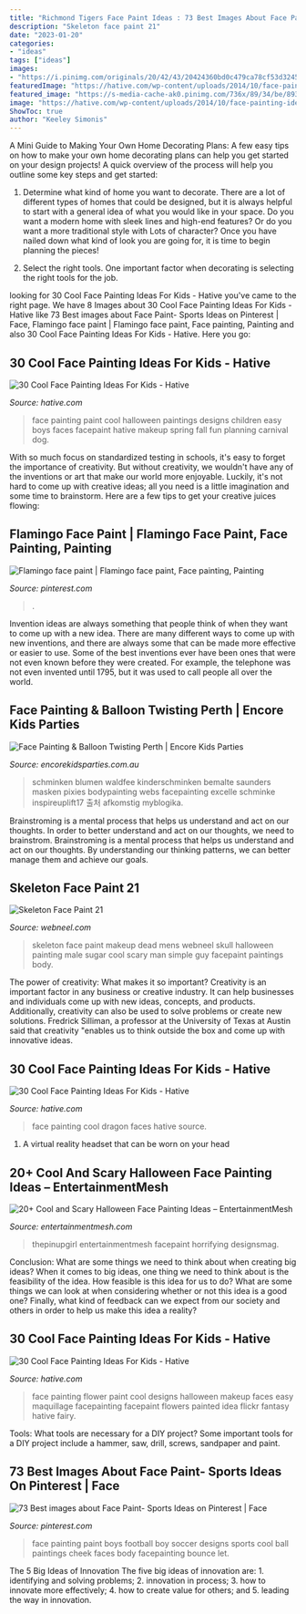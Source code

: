 ```yaml
---
title: "Richmond Tigers Face Paint Ideas : 73 Best Images About Face Paint- Sports Ideas On Pinterest"
description: "Skeleton face paint 21"
date: "2023-01-20"
categories:
- "ideas"
tags: ["ideas"]
images:
- "https://i.pinimg.com/originals/20/42/43/20424360bd0c479ca78cf53d32458208.jpg"
featuredImage: "https://hative.com/wp-content/uploads/2014/10/face-painting-ideas-for-kids/18-flower-face-paint.jpg"
featured_image: "https://s-media-cache-ak0.pinimg.com/736x/89/34/be/8934bed9dc5ba1ce673bf47a3ad6e277--boys-face-painting-face-paintings.jpg"
image: "https://hative.com/wp-content/uploads/2014/10/face-painting-ideas-for-kids/face-painting-ideas-for-kids.jpg"
ShowToc: true
author: "Keeley Simonis"
---
```



A Mini Guide to Making Your Own Home Decorating Plans:
A few easy tips on how to make your own home decorating plans can help you get started on your design projects! A quick overview of the process will help you outline some key steps and get started:
1. Determine what kind of home you want to decorate. There are a lot of different types of homes that could be designed, but it is always helpful to start with a general idea of what you would like in your space. Do you want a modern home with sleek lines and high-end features? Or do you want a more traditional style with Lots of character? Once you have nailed down what kind of look you are going for, it is time to begin planning the pieces!

2. Select the right tools. One important factor when decorating is selecting the right tools for the job.

	

		
looking for 30 Cool Face Painting Ideas For Kids - Hative you've came to the right page. We have 8 Images about 30 Cool Face Painting Ideas For Kids - Hative like 73 Best images about Face Paint- Sports Ideas on Pinterest | Face, Flamingo face paint | Flamingo face paint, Face painting, Painting and also 30 Cool Face Painting Ideas For Kids - Hative. Here you go:
		
    
## 30 Cool Face Painting Ideas For Kids - Hative

<img loading=lazy src="https://hative.com/wp-content/uploads/2014/10/face-painting-ideas-for-kids/face-painting-ideas-for-kids.jpg" onerror="this.onerror=null;this.src='https://tse1.mm.bing.net/th?id=OIP.RQzt4YkWQzJZcd7Geg3mWgHaSP&amp;pid=15.1';" alt="30 Cool Face Painting Ideas For Kids - Hative">

_Source: hative.com_

>face painting paint cool halloween paintings designs children easy boys faces facepaint hative makeup spring fall fun planning carnival dog. 

	

With so much focus on standardized testing in schools, it's easy to forget the importance of creativity. But without creativity, we wouldn't have any of the inventions or art that make our world more enjoyable. Luckily, it's not hard to come up with creative ideas; all you need is a little imagination and some time to brainstorm. Here are a few tips to get your creative juices flowing:

    
## Flamingo Face Paint | Flamingo Face Paint, Face Painting, Painting

<img loading=lazy src="https://i.pinimg.com/originals/20/42/43/20424360bd0c479ca78cf53d32458208.jpg" onerror="this.onerror=null;this.src='https://tse2.mm.bing.net/th?id=OIP.kzEdxBIbLycDDpPS24yi_AHaJ4&amp;pid=15.1';" alt="Flamingo face paint | Flamingo face paint, Face painting, Painting">

_Source: pinterest.com_

>. 

	

Invention ideas are always something that people think of when they want to come up with a new idea. There are many different ways to come up with new inventions, and there are always some that can be made more effective or easier to use. Some of the best inventions ever have been ones that were not even known before they were created. For example, the telephone was not even invented until 1795, but it was used to call people all over the world.

    
## Face Painting &amp; Balloon Twisting Perth | Encore Kids Parties

<img loading=lazy src="http://www.encorekidsparties.com.au/sites/encorekidsparties.com.au/files/forest-face-paint.jpg" onerror="this.onerror=null;this.src='https://tse3.mm.bing.net/th?id=OIP.VrwxAnTVlHcSthxDcoSBkQHaKW&amp;pid=15.1';" alt="Face Painting &amp; Balloon Twisting Perth | Encore Kids Parties">

_Source: encorekidsparties.com.au_

>schminken blumen waldfee kinderschminken bemalte saunders masken pixies bodypainting webs facepainting excelle schminke inspireuplift17 출처 afkomstig myblogika. 

	

Brainstroming is a mental process that helps us understand and act on our thoughts.
In order to better understand and act on our thoughts, we need to brainstrom. Brainstroming is a mental process that helps us understand and act on our thoughts. By understanding our thinking patterns, we can better manage them and achieve our goals.

    
## Skeleton Face Paint 21

<img loading=lazy src="http://webneel.com/daily/sites/default/files/images/daily/05-2014/21-skeleton-face-paint.jpg" onerror="this.onerror=null;this.src='https://tse3.mm.bing.net/th?id=OIP.Y59jq63hgpZeRGO4FD47wQHaI3&amp;pid=15.1';" alt="Skeleton Face Paint 21">

_Source: webneel.com_

>skeleton face paint makeup dead mens webneel skull halloween painting male sugar cool scary man simple guy facepaint paintings body. 

	

The power of creativity: What makes it so important?
Creativity is an important factor in any business or creative industry. It can help businesses and individuals come up with new ideas, concepts, and products. Additionally, creativity can also be used to solve problems or create new solutions. Fredrick Silliman, a professor at the University of Texas at Austin said that creativity "enables us to think outside the box and come up with innovative ideas.

    
## 30 Cool Face Painting Ideas For Kids - Hative

<img loading=lazy src="https://hative.com/wp-content/uploads/2014/10/face-painting-ideas-for-kids/2-dragon-face-painting.jpg" onerror="this.onerror=null;this.src='https://tse3.mm.bing.net/th?id=OIP.A_JuV3lxVwKs5OeY2p9siwHaJZ&amp;pid=15.1';" alt="30 Cool Face Painting Ideas For Kids - Hative">

_Source: hative.com_

>face painting cool dragon faces hative source. 

	

1. A virtual reality headset that can be worn on your head

    
## 20+ Cool And Scary Halloween Face Painting Ideas – EntertainmentMesh

<img loading=lazy src="https://entertainmentmesh.com/wp-content/uploads/2012/10/Halloween_Hayride6_by_thepinupgirl.jpg" onerror="this.onerror=null;this.src='https://tse4.mm.bing.net/th?id=OIP.c7RfkwSjNTMr7dG719z6mAHaKh&amp;pid=15.1';" alt="20+ Cool and Scary Halloween Face Painting Ideas – EntertainmentMesh">

_Source: entertainmentmesh.com_

>thepinupgirl entertainmentmesh facepaint horrifying designsmag. 

	

Conclusion: What are some things we need to think about when creating big ideas?
When it comes to big ideas, one thing we need to think about is the feasibility of the idea. How feasible is this idea for us to do? What are some things we can look at when considering whether or not this idea is a good one? Finally, what kind of feedback can we expect from our society and others in order to help us make this idea a reality?

    
## 30 Cool Face Painting Ideas For Kids - Hative

<img loading=lazy src="https://hative.com/wp-content/uploads/2014/10/face-painting-ideas-for-kids/18-flower-face-paint.jpg" onerror="this.onerror=null;this.src='https://tse1.mm.bing.net/th?id=OIP.v0jQvyyf1LfdEOl09Y2mrQHaKI&amp;pid=15.1';" alt="30 Cool Face Painting Ideas For Kids - Hative">

_Source: hative.com_

>face painting flower paint cool designs halloween makeup faces easy maquillage facepainting facepaint flowers painted idea flickr fantasy hative fairy. 

	

Tools: What tools are necessary for a DIY project?
Some important tools for a DIY project include a hammer, saw, drill, screws, sandpaper and paint.

    
## 73 Best Images About Face Paint- Sports Ideas On Pinterest | Face

<img loading=lazy src="https://s-media-cache-ak0.pinimg.com/736x/89/34/be/8934bed9dc5ba1ce673bf47a3ad6e277--boys-face-painting-face-paintings.jpg" onerror="this.onerror=null;this.src='https://tse3.mm.bing.net/th?id=OIP.02SQKZ3ZdbUf_biM5o4KvAHaLG&amp;pid=15.1';" alt="73 Best images about Face Paint- Sports Ideas on Pinterest | Face">

_Source: pinterest.com_

>face painting paint boys football boy soccer designs sports cool ball paintings cheek faces body facepainting bounce let. 

	

The 5 Big Ideas of Innovation
The five big ideas of innovation are: 1. identifying and solving problems; 2. innovation in process; 3. how to innovate more effectively; 4. how to create value for others; and 5. leading the way in innovation.

